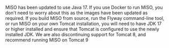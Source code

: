 MISO has been updated to use Java 17. If you use Docker to run MISO, you
don't need to worry about this as the images have been updated as required.
If you build MISO from source, run the Flyway command-line tool, or run MISO
on your own Tomcat installation, you will need to have JDK 17 or higher
installed and ensure that Tomcat is configured to use the newly installed
JDK. We are also discontinuing support for Tomcat 8, and recommend running
MISO on Tomcat 9
